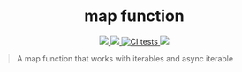 <center>
  <h1 align="center">map function</h1>
  <p align="center">
    <a href="https://codecov.io/gh/js-fn/map" rel="nofollow">
      <img src="https://codecov.io/gh/js-fn/map/branch/master/graph/badge.svg?refresh">
    </a>
    <a href="https://github.com/prettier/prettier">
      <img src="https://img.shields.io/badge/code_style-prettier-ff69b4.svg?refresh">
    </a>
    <a href="https://github.com/js-fn/map/actions?query=workflow%3ACI">
      <img src="https://github.com/js-fn/map/workflows/CI/badge.svg?refresh" alt="CI tests">
    </a>
    <a href="https://www.npmjs.com/package/@jsfn/map">
      <img src="https://img.shields.io/npm/v/@jsfn/map?refresh">
    </a>
  </p>
</center>


> A map function that works with iterables and async iterable
